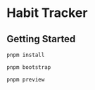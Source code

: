 # Habit Tracker

## Getting Started

```
pnpm install
```

```
pnpm bootstrap
```

```
pnpm preview
```
